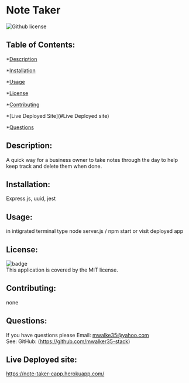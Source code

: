 # Note Taker 

  ![Github license](https://img.shields.io/badge/license-MIT-green.svg)
  ## Table of Contents:
  *[Description](#Description)

  *[Installation](#Installation)

  *[Usage](#Usage)

  *[License](#License)

  *[Contributing](#Contributing)

  *[Live Deployed Site](#Live Deployed site)

  *[Questions](#Questions)

  ## Description: 
  A quick way for a business owner to take notes through the day to help keep track and delete them when done. 

  ## Installation:
  Express.js, uuid, jest

  ## Usage:
  in intigrated terminal type node server.js / npm start or visit deployed app 

  ## License:
  ![badge](https://img.shields.io/badge/license-MIT-green)
  <br />
  This application is covered by the MIT license. 

  ## Contributing:
  none

  ## Questions:
  If you have questions please Email: mwalke35@yahoo.com<br />
  See: GitHub:  (https://github.com/mwalker35-stack)
  
  ## Live Deployed site:
  https://note-taker-capp.herokuapp.com/
  


